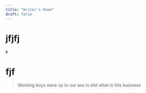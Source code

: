 ```yaml
---
title: "Writer's Room"
draft: false
---
```


# jfjfj

k

# fjf

> Working boys were up to our ass in shit
> what is this buisness